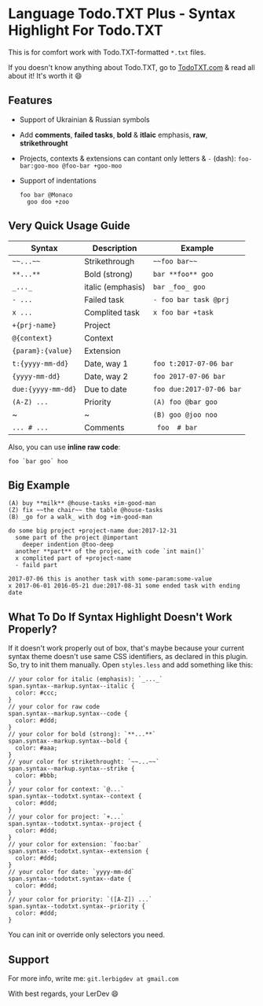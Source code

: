 # Language Todo.TXT Plus - Syntax Highlight For Todo.TXT

This is for comfort work with Todo.TXT-formatted `*.txt` files.

If you doesn't know anything about Todo.TXT, go to [TodoTXT.com](http://todotxt.com) & read all about it! It's worth it :smile:


## Features

- Support of Ukrainian & Russian symbols
- Add **comments**, **failed tasks**, **bold** & **itlaic** emphasis, **raw**, **strikethrought**
- Projects, contexts & extensions can contant only letters & `-` (dash): `foo-bar:goo-moo @foo-bar +goo-moo`
- Support of indentations

  ```TodoTXT
  foo bar @Monaco
    goo doo +zoo
  ```


## Very Quick Usage Guide

Syntax        | Description     | Example
---           | ---             | ---
`~~...~~`     | Strikethrough   | `~~foo bar~~`
`**...**`     | Bold (strong)   | `bar **foo** goo`
`_..._`       | italic (emphasis) | `bar _foo_ goo`
`- ...`       | Failed task     | `- foo bar task @prj`
`x ...`       | Complited task  | `x foo bar +task`
`+{prj-name}` | Project         | 
`@{context}`  | Context         | 
`{param}:{value}` | Extension   | 
`t:{yyyy-mm-dd}` | Date, way 1  | `foo t:2017-07-06 bar` 
`{yyyy-mm-dd}` | Date, way 2    | `foo 2017-07-06 bar`
`due:{yyyy-mm-dd}` | Due to date | `foo due:2017-07-06 bar`
`(A-Z) ...`   | Priority        | `(A) foo @bar goo` 
~             | ~               | `(B) goo @joo noo` 
`... # ...`   | Comments        | ` foo  # bar`

Also, you can use **inline raw code**:

```
foo `bar goo` hoo
```



## Big Example

```TodoTXT
(A) buy **milk** @house-tasks +im-good-man
(Z) fix ~~the chair~~ the table @house-tasks
(B) _go for a walk_ with dog +im-good-man

do some big project +project-name due:2017-12-31
  some part of the project @important
    deeper indention @too-deep
  another **part** of the projec, with code `int main()`
  x complited part of +project-name
  - faild part
  
2017-07-06 this is another task with some-param:some-value
x 2017-06-01 2016-05-21 due:2017-08-31 some ended task with ending date
```



## What To Do If Syntax Highlight Doesn't Work Properly?

If it doesn't work properly out of box, that's maybe because your current syntax theme doesn't use same CSS identifiers, as declared in this plugin. So, try to init them manually. Open `styles.less` and add something like this:

```less
// your color for italic (emphasis): `_..._`
span.syntax--markup.syntax--italic {
  color: #ccc;
}
// your color for raw code
span.syntax--markup.syntax--code {
  color: #ddd;
}
// your color for bold (strong): `**...**`
span.syntax--markup.syntax--bold {
  color: #aaa;
}
// your color for strikethrought: `~~...~~`
span.syntax--markup.syntax--strike {
  color: #bbb;
}
// your color for context: `@...`
span.syntax--todotxt.syntax--context {
  color: #ddd;
}
// your color for project: `+...`
span.syntax--todotxt.syntax--project {
  color: #ddd;
}
// your color for extension: `foo:bar`
span.syntax--todotxt.syntax--extension {
  color: #ddd;
}
// your color for date: `yyyy-mm-dd`
span.syntax--todotxt.syntax--date {
  color: #ddd;
}
// your color for priority: `([A-Z]) ...`
span.syntax--todotxt.syntax--priority {
  color: #ddd;
}
```

You can init or override only selectors you need.



## Support

For more info, write me: `git.lerbigdev at gmail.com`

With best regards, your LerDev :smile:
